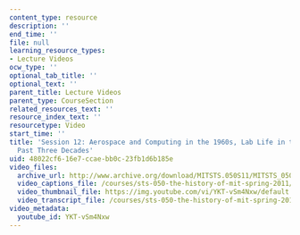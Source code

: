 ```yaml
---
content_type: resource
description: ''
end_time: ''
file: null
learning_resource_types:
- Lecture Videos
ocw_type: ''
optional_tab_title: ''
optional_text: ''
parent_title: Lecture Videos
parent_type: CourseSection
related_resources_text: ''
resource_index_text: ''
resourcetype: Video
start_time: ''
title: 'Session 12: Aerospace and Computing in the 1960s, Lab Life in the 1970s, The
  Past Three Decades'
uid: 48022cf6-16e7-ccae-bb0c-23fb1d6b185e
video_files:
  archive_url: http://www.archive.org/download/MITSTS.050S11/MITSTS_050S11lec10_300k.mp4
  video_captions_file: /courses/sts-050-the-history-of-mit-spring-2011/ac1c9d21fb9853e7a1b84e715af92cf5_YKT-vSm4Nxw.vtt
  video_thumbnail_file: https://img.youtube.com/vi/YKT-vSm4Nxw/default.jpg
  video_transcript_file: /courses/sts-050-the-history-of-mit-spring-2011/08d014ec56c7292dac3b0babee4c4b25_YKT-vSm4Nxw.pdf
video_metadata:
  youtube_id: YKT-vSm4Nxw
---
```

